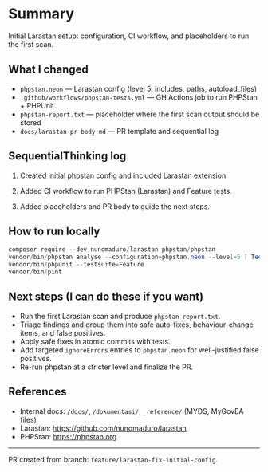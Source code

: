 # Summary

Initial Larastan setup: configuration, CI workflow, and placeholders to run the first scan.

## What I changed

- `phpstan.neon` — Larastan config (level 5, includes, paths, autoload_files)
- `.github/workflows/phpstan-tests.yml` — GH Actions job to run PHPStan + PHPUnit
- `phpstan-report.txt` — placeholder where the first scan output should be stored
- `docs/larastan-pr-body.md` — PR template and sequential log

## SequentialThinking log

1. Created initial phpstan config and included Larastan extension.

1. Added CI workflow to run PHPStan (Larastan) and Feature tests.

1. Added placeholders and PR body to guide the next steps.

## How to run locally

```powershell
composer require --dev nunomaduro/larastan phpstan/phpstan
vendor/bin/phpstan analyse --configuration=phpstan.neon --level=5 | Tee-Object phpstan-report.txt
vendor/bin/phpunit --testsuite=Feature
vendor/bin/pint
```

## Next steps (I can do these if you want)

- Run the first Larastan scan and produce `phpstan-report.txt`.
- Triage findings and group them into safe auto-fixes, behaviour-change items, and false positives.
- Apply safe fixes in atomic commits with tests.
- Add targeted `ignoreErrors` entries to `phpstan.neon` for well-justified false positives.
- Re-run phpstan at a stricter level and finalize the PR.

## References

- Internal docs: `/docs/`, `/dokumentasi/`, `_reference/` (MYDS, MyGovEA files)
- Larastan: <https://github.com/nunomaduro/larastan>
- PHPStan: <https://phpstan.org>

---
PR created from branch: `feature/larastan-fix-initial-config`.
